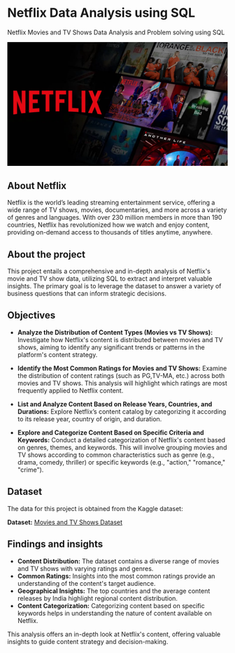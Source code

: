 # Netflix Data Analysis using SQL
Netflix Movies and TV Shows Data Analysis and Problem solving using SQL

![Netflix Logo](netlix-capa.jpg)

## About Netflix
Netflix is the world’s leading streaming entertainment service, offering a wide range of TV shows, movies, documentaries, and more across a variety of genres and languages. With over 230 million members in more than 190 countries, Netflix has revolutionized how we watch and enjoy content, providing on-demand access to thousands of titles anytime, anywhere.

## About the project
This project entails a comprehensive and in-depth analysis of Netflix's movie and TV show data, utilizing SQL to extract and interpret valuable insights. The primary goal is to leverage the dataset to answer a variety of business questions that can inform strategic decisions. 

## Objectives
- **Analyze the Distribution of Content Types (Movies vs TV Shows):** Investigate how Netflix's content is distributed between movies and TV shows, aiming to identify any significant trends or patterns in the platform's content strategy.

- **Identify the Most Common Ratings for Movies and TV Shows:** Examine the distribution of content ratings (such as PG,TV-MA, etc.) across both movies and TV shows. This analysis will highlight which ratings are most frequently applied to Netflix content.

- **List and Analyze Content Based on Release Years, Countries, and Durations:** Explore Netflix’s content catalog by categorizing it according to its release year, country of origin, and duration. 

- **Explore and Categorize Content Based on Specific Criteria and Keywords:** Conduct a detailed categorization of Netflix's content based on genres, themes, and keywords. This will involve grouping movies and TV shows according to common characteristics such as genre (e.g., drama, comedy, thriller) or specific keywords (e.g., "action," "romance," "crime").

## Dataset
The data for this project is obtained from the Kaggle dataset:

**Dataset:** [Movies and TV Shows Dataset](https://www.kaggle.com/datasets/shivamb/netflix-shows?resource=download)

## Findings and insights
- **Content Distribution:** The dataset contains a diverse range of movies and TV shows with varying ratings and genres.
- **Common Ratings:** Insights into the most common ratings provide an understanding of the content's target audience.
- **Geographical Insights:** The top countries and the average content releases by India highlight regional content distribution.
- **Content Categorization:** Categorizing content based on specific keywords helps in understanding the nature of content available on Netflix.

This analysis offers an in-depth look at Netflix's content, offering valuable insights to guide content strategy and decision-making.
